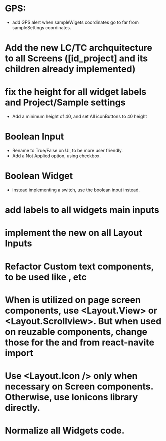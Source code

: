 # GPS:
- add GPS alert when sampleWigets coordinates go to far from sampleSettings coordinates.

# Add the new LC/TC archquitecture to all Screens ([id_project] and its children already implemented)

# fix the height for all widget labels and Project/Sample settings
- Add a minimum height of 40, and set All iconButtons to 40 height

# Boolean Input
  - Rename to True/False on UI, to be more user friendly.
  - Add a Not Applied option, using checkbox.

# Boolean Widget
  - instead implementing a switch, use the boolean input instead.

# add labels to all widgets main inputs

# implement the new <InputRoot /> on all Layout Inputs
# Refactor Custom text components, to be used like <Text p />, <Text h1 /> etc
# When <View /> is utilized on page screen components, use <Layout.View> or <Layout.Scrollview>. But when used on reuzable components, change those for the <View /> and <ScrollView /> from react-navite import
# Use <Layout.Icon /> only when necessary on Screen components. Otherwise, use Ionicons library directly.
# Normalize all Widgets code.
